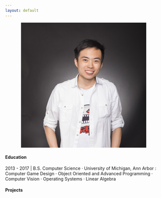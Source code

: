 ```yaml
---
layout: default
---
```



<p align="center">
	<img src="/images/jfan5small.png">
</p>

#### Education
2013 - 2017	\|	B.S. Computer Science · University of Michigan, Ann Arbor
:	Computer Game Design · Object Oriented and Advanced Programming · Computer Vision · Operating Systems · Linear Algebra

#### Projects